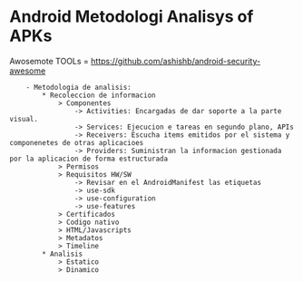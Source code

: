 
# Android Metodologi Analisys of APKs

Awosemote TOOLs =  https://github.com/ashishb/android-security-awesome		
		
		- Metodologia de analisis:
			* Recoleccion de informacion
				> Componentes
					-> Activities: Encargadas de dar soporte a la parte visual.
					-> Services: Ejecucion e tareas en segundo plano, APIs
					-> Receivers: Escucha items emitidos por el sistema y componenetes de otras aplicacioes
					-> Providers: Suministran la informacion gestionada por la aplicacion de forma estructurada
				> Permisos
				> Requisitos HW/SW
					-> Revisar en el AndroidManifest las etiquetas
					-> use-sdk
					-> use-configuration
					-> use-features
				> Certificados
				> Codigo nativo
				> HTML/Javascripts
				> Metadatos
				> Timeline
			* Analisis
				> Estatico
				> Dinamico
